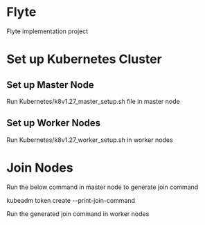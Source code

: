 # Flyte
Flyte implementation project

# Set up Kubernetes Cluster 
## Set up Master Node
Run Kubernetes/k8v1.27_master_setup.sh file in master node

## Set up Worker Nodes
Run Kubernetes/k8v1.27_worker_setup.sh in worker nodes

# Join Nodes
Run the below command in master node to generate join command

kubeadm token create --print-join-command

Run the generated join command in worker nodes

 

